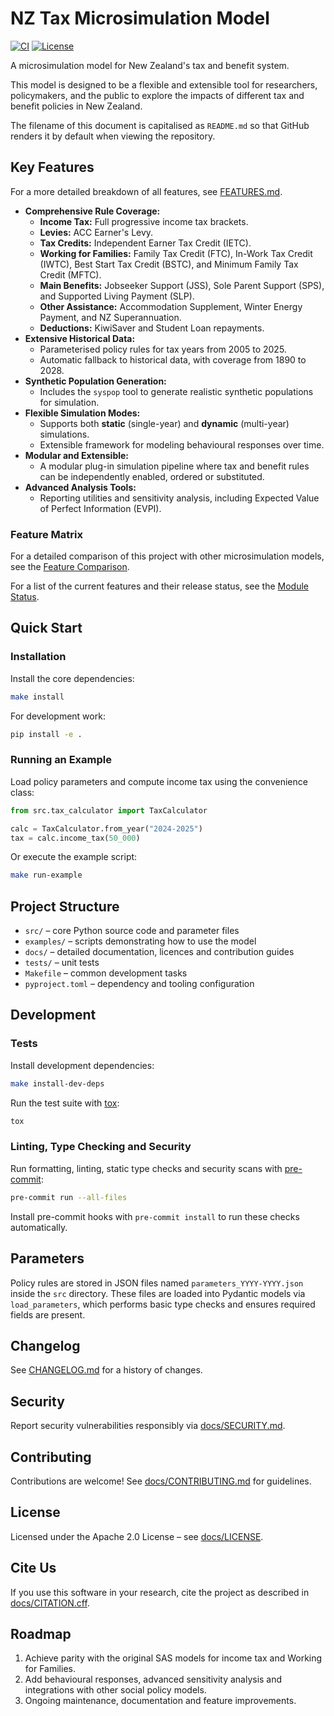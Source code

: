 # NZ Tax Microsimulation Model

[![CI](https://github.com/edithatogo/nztaxmicrosim/actions/workflows/ci.yml/badge.svg)](https://github.com/edithatogo/nztaxmicrosim/actions/workflows/ci.yml)
[![License](https://img.shields.io/badge/License-Apache_2.0-blue.svg)](https://opensource.org/licenses/Apache-2.0)

A microsimulation model for New Zealand's tax and benefit system.

This model is designed to be a flexible and extensible tool for researchers, policymakers, and the public to explore the impacts of different tax and benefit policies in New Zealand.

The filename of this document is capitalised as `README.md` so that GitHub
renders it by default when viewing the repository.

## Key Features

For a more detailed breakdown of all features, see [FEATURES.md](FEATURES.md).

- **Comprehensive Rule Coverage:**
  - **Income Tax:** Full progressive income tax brackets.
  - **Levies:** ACC Earner's Levy.
  - **Tax Credits:** Independent Earner Tax Credit (IETC).
  - **Working for Families:** Family Tax Credit (FTC), In-Work Tax Credit (IWTC), Best Start Tax Credit (BSTC), and Minimum Family Tax Credit (MFTC).
  - **Main Benefits:** Jobseeker Support (JSS), Sole Parent Support (SPS), and Supported Living Payment (SLP).
  - **Other Assistance:** Accommodation Supplement, Winter Energy Payment, and NZ Superannuation.
  - **Deductions:** KiwiSaver and Student Loan repayments.
- **Extensive Historical Data:**
  - Parameterised policy rules for tax years from 2005 to 2025.
  - Automatic fallback to historical data, with coverage from 1890 to 2028.
- **Synthetic Population Generation:**
  - Includes the `syspop` tool to generate realistic synthetic populations for simulation.
- **Flexible Simulation Modes:**
  - Supports both **static** (single-year) and **dynamic** (multi-year) simulations.
  - Extensible framework for modeling behavioural responses over time.
- **Modular and Extensible:**
  - A modular plug-in simulation pipeline where tax and benefit rules can be
    independently enabled, ordered or substituted.
- **Advanced Analysis Tools:**
  - Reporting utilities and sensitivity analysis, including Expected Value of
    Perfect Information (EVPI).

### Feature Matrix

For a detailed comparison of this project with other microsimulation models, see the [Feature Comparison](docs/feature_comparison.md).

For a list of the current features and their release status, see the [Module Status](docs/module_status.md).


## Quick Start

### Installation

Install the core dependencies:

```bash
make install
```

For development work:

```bash
pip install -e .
```

### Running an Example

Load policy parameters and compute income tax using the convenience class:

```python
from src.tax_calculator import TaxCalculator

calc = TaxCalculator.from_year("2024-2025")
tax = calc.income_tax(50_000)
```

Or execute the example script:

```bash
make run-example
```

## Project Structure

- `src/` – core Python source code and parameter files
- `examples/` – scripts demonstrating how to use the model
- `docs/` – detailed documentation, licences and contribution guides
- `tests/` – unit tests
- `Makefile` – common development tasks
- `pyproject.toml` – dependency and tooling configuration

## Development

### Tests

Install development dependencies:

```bash
make install-dev-deps
```

Run the test suite with [tox](https://tox.wiki/):

```bash
tox
```

### Linting, Type Checking and Security

Run formatting, linting, static type checks and security scans with
[pre-commit](https://pre-commit.com/):

```bash
pre-commit run --all-files
```

Install pre-commit hooks with `pre-commit install` to run these checks
automatically.

## Parameters

Policy rules are stored in JSON files named `parameters_YYYY-YYYY.json` inside
the `src` directory. These files are loaded into Pydantic models via
`load_parameters`, which performs basic type checks and ensures required fields
are present.


## Changelog

See [CHANGELOG.md](CHANGELOG.md) for a history of changes.

## Security

Report security vulnerabilities responsibly via
[docs/SECURITY.md](docs/SECURITY.md).

## Contributing

Contributions are welcome! See
[docs/CONTRIBUTING.md](docs/CONTRIBUTING.md) for guidelines.

## License

Licensed under the Apache 2.0 License – see [docs/LICENSE](docs/LICENSE).

## Cite Us

If you use this software in your research, cite the project as described in
[docs/CITATION.cff](docs/CITATION.cff).

## Roadmap

1. Achieve parity with the original SAS models for income tax and Working for
   Families.
2. Add behavioural responses, advanced sensitivity analysis and integrations
   with other social policy models.
3. Ongoing maintenance, documentation and feature improvements.